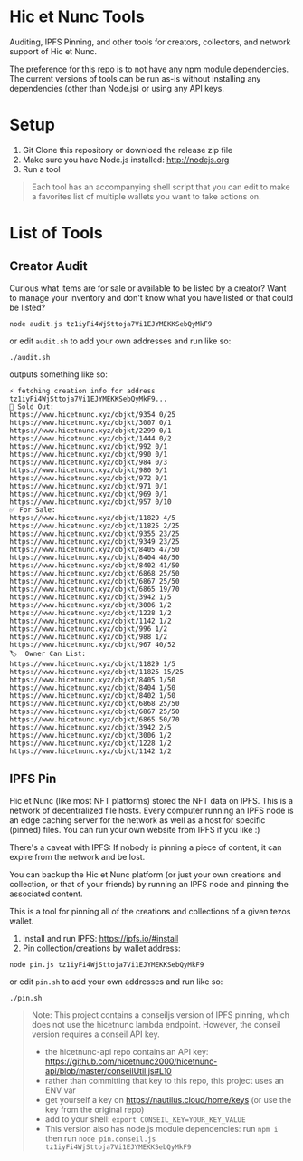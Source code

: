 # Hic et Nunc Tools

Auditing, IPFS Pinning, and other tools for creators, collectors, and network support of Hic et Nunc.

The preference for this repo is to not have any npm module dependencies. The current versions of tools can be run as-is without installing any dependencies (other than Node.js) or using any API keys.

# Setup

1. Git Clone this repository or download the release zip file
2. Make sure you have Node.js installed: http://nodejs.org
3. Run a tool

> Each tool has an accompanying shell script that you can edit to make a favorites list of multiple wallets you want to take actions on.

# List of Tools

## Creator Audit

Curious what items are for sale or available to be listed by a creator?
Want to manage your inventory and don't know what you have listed or that could be listed?

```
node audit.js tz1iyFi4WjSttoja7Vi1EJYMEKKSebQyMkF9
```

or edit `audit.sh` to add your own addresses and run like so:

```
./audit.sh
```

outputs something like so:

```
⚡ fetching creation info for address tz1iyFi4WjSttoja7Vi1EJYMEKKSebQyMkF9...
🚫 Sold Out:
https://www.hicetnunc.xyz/objkt/9354 0/25
https://www.hicetnunc.xyz/objkt/3007 0/1
https://www.hicetnunc.xyz/objkt/2299 0/1
https://www.hicetnunc.xyz/objkt/1444 0/2
https://www.hicetnunc.xyz/objkt/992 0/1
https://www.hicetnunc.xyz/objkt/990 0/1
https://www.hicetnunc.xyz/objkt/984 0/3
https://www.hicetnunc.xyz/objkt/980 0/1
https://www.hicetnunc.xyz/objkt/972 0/1
https://www.hicetnunc.xyz/objkt/971 0/1
https://www.hicetnunc.xyz/objkt/969 0/1
https://www.hicetnunc.xyz/objkt/957 0/10
✅ For Sale:
https://www.hicetnunc.xyz/objkt/11829 4/5
https://www.hicetnunc.xyz/objkt/11825 2/25
https://www.hicetnunc.xyz/objkt/9355 23/25
https://www.hicetnunc.xyz/objkt/9349 23/25
https://www.hicetnunc.xyz/objkt/8405 47/50
https://www.hicetnunc.xyz/objkt/8404 48/50
https://www.hicetnunc.xyz/objkt/8402 41/50
https://www.hicetnunc.xyz/objkt/6868 25/50
https://www.hicetnunc.xyz/objkt/6867 25/50
https://www.hicetnunc.xyz/objkt/6865 19/70
https://www.hicetnunc.xyz/objkt/3942 1/5
https://www.hicetnunc.xyz/objkt/3006 1/2
https://www.hicetnunc.xyz/objkt/1228 1/2
https://www.hicetnunc.xyz/objkt/1142 1/2
https://www.hicetnunc.xyz/objkt/996 1/2
https://www.hicetnunc.xyz/objkt/988 1/2
https://www.hicetnunc.xyz/objkt/967 40/52
🏷️  Owner Can List:
https://www.hicetnunc.xyz/objkt/11829 1/5
https://www.hicetnunc.xyz/objkt/11825 15/25
https://www.hicetnunc.xyz/objkt/8405 1/50
https://www.hicetnunc.xyz/objkt/8404 1/50
https://www.hicetnunc.xyz/objkt/8402 1/50
https://www.hicetnunc.xyz/objkt/6868 25/50
https://www.hicetnunc.xyz/objkt/6867 25/50
https://www.hicetnunc.xyz/objkt/6865 50/70
https://www.hicetnunc.xyz/objkt/3942 2/5
https://www.hicetnunc.xyz/objkt/3006 1/2
https://www.hicetnunc.xyz/objkt/1228 1/2
https://www.hicetnunc.xyz/objkt/1142 1/2
```

## IPFS Pin

Hic et Nunc (like most NFT platforms) stored the NFT data on IPFS. This is a network of decentralized file hosts. Every computer running an IPFS node is an edge caching server for the network as well as a host for specific (pinned) files. You can run your own website from IPFS if you like :)

There's a caveat with IPFS: If nobody is pinning a piece of content, it can expire from the network and be lost.

You can backup the Hic et Nunc platform (or just your own creations and collection, or that of your friends) by running an IPFS node and pinning the associated content.

This is a tool for pinning all of the creations and collections of a given tezos wallet.

1. Install and run IPFS: https://ipfs.io/#install
2. Pin collection/creations by wallet address:

```
node pin.js tz1iyFi4WjSttoja7Vi1EJYMEKKSebQyMkF9
```

or edit `pin.sh` to add your own addresses and run like so:

```
./pin.sh
```

> Note: This project contains a conseiljs version of IPFS pinning, which does not use the hicetnunc lambda endpoint. However, the conseil version requires a conseil API key.
>
> - the hicetnunc-api repo contains an API key: https://github.com/hicetnunc2000/hicetnunc-api/blob/master/conseilUtil.js#L10
> - rather than committing that key to this repo, this project uses an ENV var
> - get yourself a key on https://nautilus.cloud/home/keys (or use the key from the original repo)
> - add to your shell: `export CONSEIL_KEY=YOUR_KEY_VALUE`
> - This version also has node.js module dependencies: run `npm i`
>   then run `node pin.conseil.js tz1iyFi4WjSttoja7Vi1EJYMEKKSebQyMkF9`
